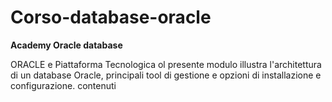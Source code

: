 # Corso-database-oracle


**Academy Oracle database**




ORACLE e Piattaforma Tecnologica
ol presente modulo illustra l'architettura di un database Oracle, principali tool di gestione e opzioni di installazione e configurazione.
contenuti
